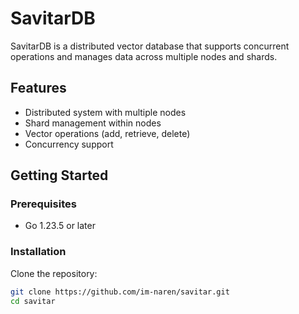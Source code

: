 # SavitarDB

SavitarDB is a distributed vector database that supports concurrent operations and manages data across multiple nodes and shards.

## Features

- Distributed system with multiple nodes
- Shard management within nodes
- Vector operations (add, retrieve, delete)
- Concurrency support

## Getting Started

### Prerequisites

- Go 1.23.5 or later

### Installation

Clone the repository:

```sh
git clone https://github.com/im-naren/savitar.git
cd savitar
```
